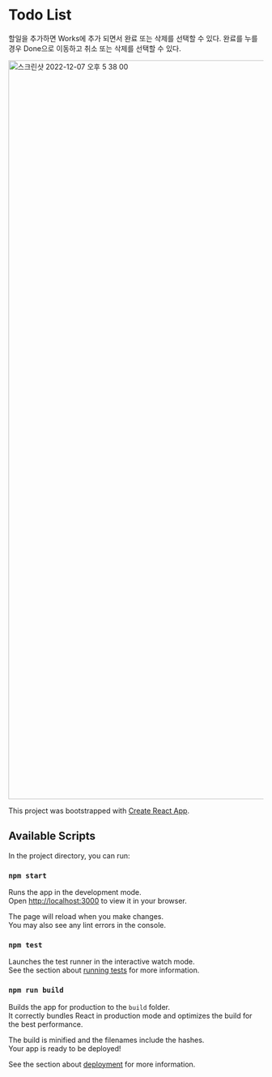 # Todo List

할일을 추가하면 Works에 추가 되면서 완료 또는 삭제를 선택할 수 있다.
완료를 누를경우 Done으로 이동하고 취소 또는 삭제를 선택할 수 있다.

<img width="1460" alt="스크린샷 2022-12-07 오후 5 38 00" src="https://user-images.githubusercontent.com/29205152/206129462-9d9ae520-e15c-44b5-bd33-dc738549b7fb.png">



This project was bootstrapped with [Create React App](https://github.com/facebook/create-react-app).

## Available Scripts

In the project directory, you can run:

### `npm start`

Runs the app in the development mode.\
Open [http://localhost:3000](http://localhost:3000) to view it in your browser.

The page will reload when you make changes.\
You may also see any lint errors in the console.

### `npm test`

Launches the test runner in the interactive watch mode.\
See the section about [running tests](https://facebook.github.io/create-react-app/docs/running-tests) for more information.

### `npm run build`

Builds the app for production to the `build` folder.\
It correctly bundles React in production mode and optimizes the build for the best performance.

The build is minified and the filenames include the hashes.\
Your app is ready to be deployed!

See the section about [deployment](https://facebook.github.io/create-react-app/docs/deployment) for more information.




